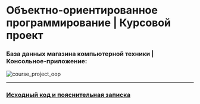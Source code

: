 # Объектно-ориентированное программирование | Курсовой проект

### База данных магазина компьютерной техники | Консольное-приложение:

![course_project_oop](https://user-images.githubusercontent.com/57216951/227788126-c0b316a6-52ba-4b99-8ec6-8e21b1551f66.PNG)

---

### [Исходный код и пояснительная записка](https://disk.yandex.ru/d/EYVdG1eoDw5-9w)
